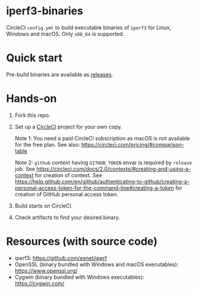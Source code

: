 # iperf3-binaries

CircleCI `config.yml` to build executable binaries of `iperf3` for Linux, Windows and macOS. Only `x86_64` is supported.

# Quick start

Pre-build binaries are available as [releases](https://github.com/makotom/iperf3-binaries/releases).

# Hands-on

1. Fork this repo.

2. Set up a [CircleCI](https://circleci.com/) project for your own copy.

   Note 1: You need a paid CircleCI subscription as macOS is not available for the free plan. See also: https://circleci.com/pricing/#comparison-table

   Note 2: `github` context having `GITHUB_TOKEN` envar is required by `release` job. See https://circleci.com/docs/2.0/contexts/#creating-and-using-a-context for creation of context. See https://help.github.com/en/github/authenticating-to-github/creating-a-personal-access-token-for-the-command-line#creating-a-token for creation of GitHub personal access token.

3. Build starts on CircleCI.

4. Check artifacts to find your desired binary.

# Resources (with source code)

* iperf3: https://github.com/esnet/iperf
* OpenSSL (binary bundled with Windows and macOS executables): https://www.openssl.org/
* Cygwin (binary bundled with Windows executables): https://cygwin.com/
